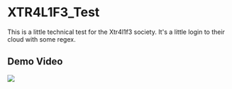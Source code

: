 # XTR4L1F3_Test
This is a little technical test for the Xtr4l1f3 society.
It's a little login to their cloud with some regex.

## Demo Video
[![](http://img.youtube.com/vi/OSJg-ddEeCw/0.jpg)](http://www.youtube.com/watch?v=OSJg-ddEeCw "")
